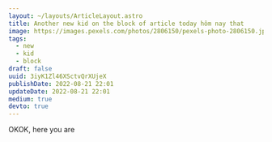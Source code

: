 ```yaml
---
layout: ~/layouts/ArticleLayout.astro
title: Another new kid on the block of article today hôm nay that
image: https://images.pexels.com/photos/2806150/pexels-photo-2806150.jpeg?auto=compress&cs=tinysrgb&w=1260&h=750&dpr=1
tags:
  - new
  - kid
  - block
draft: false
uuid: 3iyK1Zl46XSctvQrXUjeX
publishDate: 2022-08-21 22:01
updateDate: 2022-08-21 22:01
medium: true
devto: true
---
```

OKOK, here you are